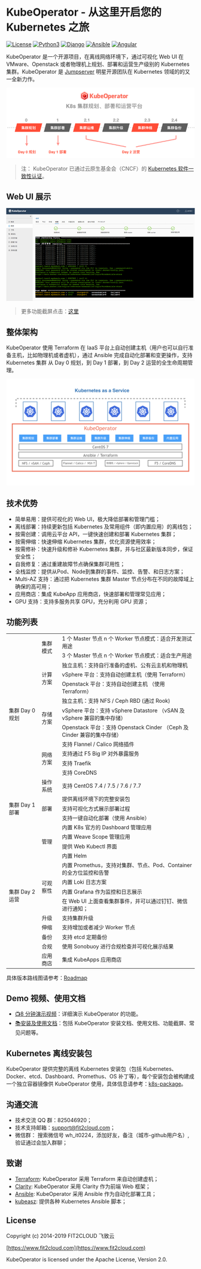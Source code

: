 # KubeOperator - 从这里开启您的 Kubernetes 之旅

[![License](http://img.shields.io/badge/license-apache%20v2-blue.svg)](https://github.com/KubeOperatpr/KubeOperatpr/blob/master/LICENSE)
[![Python3](https://img.shields.io/badge/python-3.6-green.svg?style=plastic)](https://www.python.org/)
[![Django](https://img.shields.io/badge/django-2.1-brightgreen.svg?style=plastic)](https://www.djangoproject.com/)
[![Ansible](https://img.shields.io/badge/ansible-2.6.5-blue.svg?style=plastic)](https://www.ansible.com/)
[![Angular](https://img.shields.io/badge/angular-7.0.4-red.svg?style=plastic)](https://www.angular.cn/)

KubeOperator 是一个开源项目，在离线网络环境下，通过可视化 Web UI 在 VMware、Openstack 或者物理机上规划、部署和运营生产级别的 Kubernetes 集群。KubeOperator 是 [Jumpserver](https://github.com/jumpserver/jumpserver) 明星开源团队在 Kubernetes 领域的的又一全新力作。

![overview](https://github.com/KubeOperator/docs/blob/master/website/static/img/overview.png?raw=true)

> 注： KubeOperator 已通过云原生基金会（CNCF）的 [Kubernetes 软件一致性认证](https://landscape.cncf.io/selected=kube-operator)。

## Web UI 展示

![overview](https://raw.githubusercontent.com/KubeOperator/website/master/images/kubeoperator-ui.jpg)

>更多功能截屏点击：[这里](https://docs.kubeoperator.io/kubeoperator-v2.2/screenshot)

## 整体架构

KubeOperator 使用 Terraform 在 IaaS 平台上自动创建主机（用户也可以自行准备主机，比如物理机或者虚机），通过 Ansible 完成自动化部署和变更操作，支持 Kubernetes 集群 从 Day 0 规划，到 Day 1 部署，到 Day 2 运营的全生命周期管理。

![overview](https://github.com/KubeOperator/docs/blob/master/website/static/img/KubeOperator.jpeg?raw=true)

## 技术优势

-  简单易用：提供可视化的 Web UI，极大降低部署和管理门槛；
-  离线部署：持续更新包括 Kubernetes 及常用组件（即内置应用）的离线包；
-  按需创建：调用云平台 API，一键快速创建和部署 Kubernetes 集群；
-  按需伸缩：快速伸缩 Kubernetes 集群，优化资源使用效率；
-  按需修补：快速升级和修补 Kubernetes 集群，并与社区最新版本同步，保证安全性；
-  自我修复：通过重建故障节点确保集群可用性；
-  全栈监控：提供从Pod、Node到集群的事件、监控、告警、和日志方案；
-  Multi-AZ 支持：通过把 Kubernetes 集群 Master 节点分布在不同的故障域上确保的高可用；
-  应用商店：集成 KubeApp 应用商店，快速部署和管理常见应用；
-  GPU 支持：支持多服务共享 GPU，充分利用 GPU 资源；

## 功能列表

<table class="subscription-level-table">
    <tr class="subscription-level-tr-border">
        <td class="features-first-td-background-style" rowspan="13">集群 Day 0 规划</td>
        </td>
        <td class="features-third-td-background-style" rowspan="2">集群模式
        </td>
        <td class="features-third-td-background-style">1 个 Master 节点 n 个 Worker 节点模式：适合开发测试用途
        </td>       
    </tr>
    <tr class="subscription-level-tr-border">
        <td class="features-third-td-background-style">3 个 Master 节点 n 个 Worker 节点模式：适合生产用途
        </td>
    </tr>    
    <tr class="subscription-level-tr-border">
        <td class="features-third-td-background-style" rowspan="3">计算方案
        </td>
        <td class="features-third-td-background-style">独立主机：支持自行准备的虚机、公有云主机和物理机
        </td>  
    </tr>    
    <tr class="subscription-level-tr-border">
        <td class="features-third-td-background-style">vSphere 平台：支持自动创建主机（使用 Terraform）
        </td>
    </tr>
    <tr class="subscription-level-tr-border">
        <td class="features-third-td-background-style">Openstack 平台：支持自动创建主机 （使用 Terraform）
        </td>
    </tr>
    <tr class="subscription-level-tr-border">
        <td class="features-third-td-background-style" rowspan="3">存储方案
        </td>
        <td class="features-third-td-background-style">独立主机：支持 NFS / Ceph RBD (通过 Rook) 
        </td>
    </tr>
    <tr class="subscription-level-tr-border">
        <td class="features-third-td-background-style">vSphere 平台：支持 vSphere Datastore （vSAN 及 vSphere 兼容的集中存储）
        </td>
    </tr> 
     <tr class="subscription-level-tr-border">
        <td class="features-third-td-background-style">Openstack 平台：支持 Openstack Cinder （Ceph 及 Cinder 兼容的集中存储）
        </td>
    </tr>
    <tr class="subscription-level-tr-border">
        <td class="features-third-td-background-style" rowspan="4">网络方案
        </td>
        <td class="features-third-td-background-style">支持 Flannel / Calico 网络插件
        </td>
    </tr>
    <tr class="subscription-level-tr-border">
        <td class="features-third-td-background-style">支持通过 F5 Big IP 对外暴露服务
        </td>
    </tr> 
    <tr class="subscription-level-tr-border">
        <td class="features-third-td-background-style">支持 Traefik
        </td>
    </tr>    
    <tr class="subscription-level-tr-border">
        <td class="features-third-td-background-style">支持 CoreDNS
        </td>
    </tr>
    <tr class="subscription-level-tr-border">
        <td class="features-third-td-background-style">操作系统
        </td>
        <td class="features-third-td-background-style">支持 CentOS 7.4 / 7.5 / 7.6 / 7.7
        </td>
    </tr>    
    <tr class="subscription-level-tr-border">
        <td class="features-first-td-background-style" rowspan="3">集群 Day 1 部署
        </td>
        <td class="features-third-td-background-style" rowspan="3">部署
        </td>  
        <td class="features-third-td-background-style">提供离线环境下的完整安装包
        </td>         
    </tr>
     <tr class="subscription-level-tr-border">
        <td class="features-third-td-background-style">支持可视化方式展示部署过程
        </td>
    </tr>
     <tr class="subscription-level-tr-border">
        <td class="features-third-td-background-style">支持一键自动化部署（使用 Ansible）
        </td>
    </tr> 
    <tr class="subscription-level-tr-border">
        <td class="features-first-td-background-style" rowspan="13">集群 Day 2 运营
        </td>
        <td class="features-third-td-background-style" rowspan="4">管理
        </td>  
        <td class="features-third-td-background-style">内置 K8s 官方的 Dashboard 管理应用
        </td>         
    </tr>
     <tr class="subscription-level-tr-border">
         <td class="features-third-td-background-style">内置 Weave Scope 管理应用
        </td>
    </tr>  
    <tr class="subscription-level-tr-border">
         <td class="features-third-td-background-style">提供 Web Kubectl 界面
        </td>
    </tr> 
    <tr class="subscription-level-tr-border">
         <td class="features-third-td-background-style">内置 Helm 
        </td>
    </tr>   
    <tr class="subscription-level-tr-border">
        <td class="features-third-td-background-style" rowspan="4">可观察性
        </td>
         <td class="features-third-td-background-style">内置 Promethus，支持对集群、节点、Pod、Container的全方位监控和告警
        </td>
    </tr>
     <tr class="subscription-level-tr-border">
        <td class="features-third-td-background-style">内置 Loki 日志方案
        </td>
    </tr> 
    <tr class="subscription-level-tr-border">
        <td class="features-third-td-background-style">内置 Grafana 作为监控和日志展示
        </td>
    </tr> 
    <tr class="subscription-level-tr-border">
        <td class="features-third-td-background-style"> 在 Web UI 上面查看集群事件，并可以通过钉钉、微信进行通知；
        </td>
    </tr>      
    <tr class="subscription-level-tr-border">
        <td class="features-third-td-background-style">升级
        </td>
         <td class="features-third-td-background-style">支持集群升级
        </td>
    </tr> 
    <tr class="subscription-level-tr-border">
        <td class="features-third-td-background-style">伸缩
        </td>
         <td class="features-third-td-background-style">支持增加或者减少 Worker 节点
        </td>
    </tr>
    <tr class="subscription-level-tr-border">
        <td class="features-third-td-background-style">备份
        </td>
         <td class="features-third-td-background-style">支持 etcd 定期备份
        </td>
    </tr>  
    <tr class="subscription-level-tr-border">
        <td class="features-third-td-background-style">合规
        </td>
         <td class="features-third-td-background-style">使用 Sonobuoy 进行合规检查并可视化展示结果
        </td>
    </tr>      
     <tr class="subscription-level-tr-border">
        <td class="features-third-td-background-style">应用商店
        </td>
         <td class="features-third-td-background-style">集成 KubeApps 应用商店
        </td>
    </tr>     
 </table>

具体版本路线图请参考：[Roadmap](https://github.com/KubeOperator/KubeOperator/blob/master/ROADMAP.md)

 ## Demo 视频、使用文档

-  [:tv:8 分钟演示视频]( https://kubeoperator-1256577600.file.myqcloud.com/video/KubeOperator2.1.mp4)：详细演示 KubeOperator 的功能。
-  [:books:安装及使用文档](https://docs.kubeoperator.io/)：包括 KubeOperator 安装文档、使用文档、功能截屏、常见问题等。

 ## Kubernetes 离线安装包

KubeOperator 提供完整的离线 Kubernetes 安装包（包括 Kubernetes、Docker、etcd、Dashboard、Promethus、OS 补丁等），每个安装包会被构建成一个独立容器镜像供 KubeOperator 使用，具体信息请参考：[k8s-package](https://github.com/KubeOperator/k8s-package)。

## 沟通交流
 
- 技术交流 QQ 群：825046920；
- 技术支持邮箱：support@fit2cloud.com；
- 微信群： 搜索微信号 wh_it0224，添加好友，备注（城市-github用户名）, 验证通过会加入群聊；

## 致谢

- [Terraform](https://github.com/hashicorp/terraform): KubeOperator 采用 Terraform 来自动创建虚机；
- [Clarity](https://github.com/vmware/clarity/): KubeOperator 采用 Clarity 作为前端 Web 框架；
- [Ansible](https://github.com/ansible/ansible): KubeOperator 采用 Ansible 作为自动化部署工具；
- [kubeasz](https://github.com/easzlab/kubeasz): 提供各种 Kubernetes Ansible 脚本；

## License

Copyright (c) 2014-2019 FIT2CLOUD 飞致云

[https://www.fit2cloud.com](https://www.fit2cloud.com)<br>

KubeOperator is licensed under the Apache License, Version 2.0.
